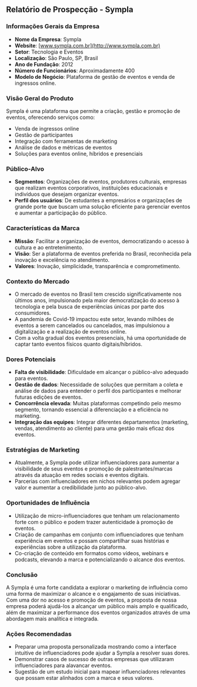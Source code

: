 ## Relatório de Prospecção - Sympla

### Informações Gerais da Empresa
- **Nome da Empresa**: Sympla
- **Website**: [www.sympla.com.br](http://www.sympla.com.br)
- **Setor**: Tecnologia e Eventos
- **Localização**: São Paulo, SP, Brasil
- **Ano de Fundação**: 2012
- **Número de Funcionários**: Aproximadamente 400
- **Modelo de Negócio**: Plataforma de gestão de eventos e venda de ingressos online.
  
### Visão Geral do Produto
Sympla é uma plataforma que permite a criação, gestão e promoção de eventos, oferecendo serviços como:
- Venda de ingressos online
- Gestão de participantes
- Integração com ferramentas de marketing
- Análise de dados e métricas de eventos
- Soluções para eventos online, híbridos e presenciais

### Público-Alvo
- **Segmentos**: Organizações de eventos, produtores culturais, empresas que realizam eventos corporativos, instituições educacionais e indivíduos que desejam organizar eventos.
- **Perfil dos usuários**: De estudantes a empresários e organizações de grande porte que buscam uma solução eficiente para gerenciar eventos e aumentar a participação do público.

### Características da Marca
- **Missão**: Facilitar a organização de eventos, democratizando o acesso à cultura e ao entretenimento.
- **Visão**: Ser a plataforma de eventos preferida no Brasil, reconhecida pela inovação e excelência no atendimento.
- **Valores**: Inovação, simplicidade, transparência e comprometimento.

### Contexto do Mercado
- O mercado de eventos no Brasil tem crescido significativamente nos últimos anos, impulsionado pela maior democratização do acesso à tecnologia e pela busca de experiências únicas por parte dos consumidores.
- A pandemia de Covid-19 impactou este setor, levando milhões de eventos a serem cancelados ou cancelados, mas impulsionou a digitalização e a realização de eventos online.
- Com a volta gradual dos eventos presenciais, há uma oportunidade de captar tanto eventos físicos quanto digitais/híbridos.

### Dores Potenciais
- **Falta de visibilidade**: Dificuldade em alcançar o público-alvo adequado para eventos.
- **Gestão de dados**: Necessidade de soluções que permitam a coleta e análise de dados para entender o perfil dos participantes e melhorar futuras edições de eventos.
- **Concorrência elevada**: Muitas plataformas competindo pelo mesmo segmento, tornando essencial a diferenciação e a eficiência no marketing.
- **Integração das equipes**: Integrar diferentes departamentos (marketing, vendas, atendimento ao cliente) para uma gestão mais eficaz dos eventos.

### Estratégias de Marketing
- Atualmente, a Sympla pode utilizar influenciadores para aumentar a visibilidade de seus eventos e promoção de palestrantes/marcas através da atuação em redes sociais e eventos digitais.
- Parcerias com influenciadores em nichos relevantes podem agregar valor e aumentar a credibilidade junto ao público-alvo.

### Oportunidades de Influência
- Utilização de micro-influenciadores que tenham um relacionamento forte com o público e podem trazer autenticidade à promoção de eventos.
- Criação de campanhas em conjunto com influenciadores que tenham experiência em eventos e possam compartilhar suas histórias e experiências sobre a utilização da plataforma.
- Co-criação de conteúdo em formatos como vídeos, webinars e podcasts, elevando a marca e potencializando o alcance dos eventos.

### Conclusão
A Sympla é uma forte candidata a explorar o marketing de influência como uma forma de maximizar o alcance e o engajamento de suas iniciativas. Com uma dor no acesso e promoção de eventos, a proposta de nossa empresa poderá ajudá-los a alcançar um público mais amplo e qualificado, além de maximizar a performance dos eventos organizados através de uma abordagem mais analítica e integrada.

### Ações Recomendadas
- Preparar uma proposta personalizada mostrando como a interface intuitive de influenciadores pode ajudar a Sympla a resolver suas dores.
- Demonstrar casos de sucesso de outras empresas que utilizaram influenciadores para alavancar eventos.
- Sugestão de um estudo inicial para mapear influenciadores relevantes que possam estar alinhados com a marca e seus valores.